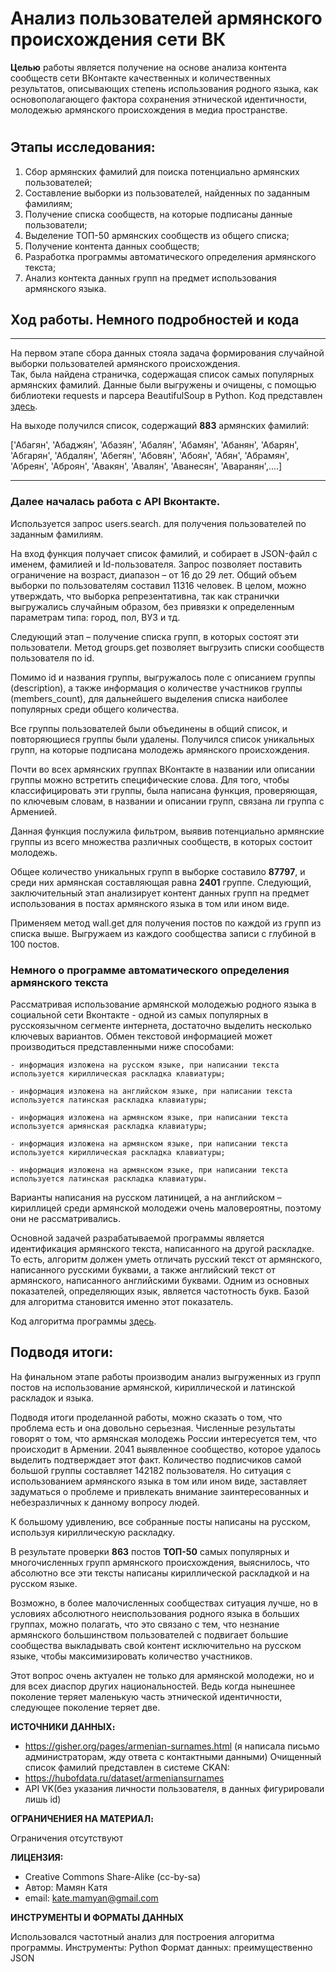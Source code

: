 # **Анализ пользователей армянского происхождения сети ВК**
**Целью** работы является получение на основе анализа контента сообществ сети 
ВКонтакте качественных и количественных результатов, описывающих степень использования 
родного языка, как основополагающего фактора сохранения 
этнической идентичности, молодежью армянского происхождения в медиа пространстве. 
#
## Этапы исследования:
1) Сбор армянских фамилий для поиска потенциально армянских пользователей;
2) Составление выборки из пользователей, найденных по заданным фамилиям;
3) Получение списка сообществ, на которые подписаны данные пользователи;
4) Выделение ТОП-50 армянских сообществ из общего списка;
5) Получение контента данных сообществ;
5) Разработка программы автоматического определения армянского текста;
7) Анализ контекта данных групп на предмет использования армянского языка.

## Ход работы. Немного подробностей и кода
***
На первом этапе сбора данных стояла задача формирования случайной выборки пользователей армянского происхождения.  
Так, была найдена страничка, содержащая список самых популярных армянских фамилий.  Данные были выгружены и очищены, с помощью библиотеки requests и парсера BeautifulSoup в Python. Код представлен [здесь](https://github.com/katemamyan/datamanegment-/blob/master/%D5%A1%D5%A6%D5%A3%D5%A1%D5%B6%D5%B8%D6%82%D5%B6%D5%B6%D5%A5%D6%80%D5%AB%20%D6%81%D5%B8%D6%82%D6%81%D5%A1%D5%AF.ipynb).

На выходе получился список, содержащий **883** армянских фамилий:

['Абагян', 'Абаджян', 'Абазян', 'Абалян', 'Абамян', 'Абанян', 'Абарян', 'Абгарян', 
'Абдалян', 'Абегян', 'Абовян', 'Абоян', 'Абян', 'Абрамян', 'Абреян', 'Аброян', 'Авакян', 
'Авалян', 'Аванесян', 'Аваранян',....]
***
### Далее началась работа с API Вконтакте. 
Используется запрос users.search. для получения пользователей по заданным фамилиям.

На вход функция получает список фамилий, и собирает в JSON-файл с именем, фамилией и Id-пользователя. Запрос позволяет поставить ограничение на возраст, диапазон – от 16 до 29 лет.  Общий объем выборки по пользователям составил 11316 человек. В целом, можно утверждать, что выборка репрезентативна, так как странички выгружались случайным образом, без привязки к определенным параметрам типа: город, пол, ВУЗ и тд.

Следующий этап – получение списка групп, в которых состоят эти пользователи. 
Метод groups.get позволяет выгрузить списки сообществ пользователя по id.

Помимо id и названия группы, выгружалось поле с описанием группы (description), а также информация о количестве участников группы (members_count), для дальнейшего выделения списка наиболее популярных среди общего количества.

Все группы пользователей были объединены в общий список, и повторяющиеся группы были удалены. Получился список уникальных групп, на которые подписана молодежь армянского происхождения.

Почти во всех армянских группах ВКонтакте в названии или описании группы можно встретить специфические слова. Для того, чтобы классифицировать эти группы, была написана функция, проверяющая, по ключевым словам, в названии и описании групп, связана ли группа с Арменией. 

Данная функция послужила фильтром, выявив потенциально армянские группы из всего множества различных сообществ, в которых состоит молодежь. 

Общее количество уникальных групп в выборке составило **87797**, и среди них армянская составляющая равна **2401** группе.
Следующий, заключительный этап анализирует контент данных групп на предмет использования в постах армянского языка в том или ином виде.

Применяем метод wall.get для получения постов по каждой из групп из списка выше. Выгружаем из каждого сообщества записи с глубиной в 100 постов. 

### Немного о программе автоматического определения армянского текста 
Рассматривая использование армянской молодежью родного языка в социальной сети Вконтакте - одной из самых популярных в русскоязычном сегменте интернета, достаточно выделить несколько ключевых вариантов. Обмен текстовой информацией может производиться представленными ниже способами:

	- информация изложена на русском языке, при написании текста используется кириллическая раскладка клавиатуры;

	- информация изложена на английском языке, при написании текста используется латинская раскладка клавиатуры;

	- информация изложена на армянском языке, при написании текста используется армянская раскладка клавиатуры;

	- информация изложена на армянском языке, при написании текста используется кириллическая раскладка клавиатуры;

	- информация изложена на армянском языке, при написании текста используется латинская раскладка клавиатуры.

Варианты написания на русском латиницей, а на английском – кириллицей среди армянской молодежи очень маловероятны, поэтому они не рассматривались.

Основной задачей разрабатываемой программы является идентификация армянского текста, написанного на другой раскладке. То есть, алгоритм должен уметь отличать русский текст от армянского, написанного русскими буквами, а также английский текст от армянского, написанного английскими буквами. Одним из основных показателей, определяющих язык, является частотность букв. Базой для алгоритма становится именно этот показатель.

Код алгоритма программы [здесь](https://github.com/katemamyan/datamanegment-/blob/master/frequency%20part.ipynb).


## Подводя итоги:

На финальном этапе работы производим анализ выгруженных из групп постов на использование армянской, кириллической и латинской раскладок и языка. 

Подводя итоги проделанной работы, можно сказать о том, что проблема есть и она довольно серьезная. Численные результаты говорят о том, что армянская молодежь России интересуется тем, что происходит в Армении. 2041 выявленное сообщество, которое удалось выделить подтверждает этот факт. Количество подписчиков самой большой группы составляет 142182 пользователя. Но ситуация с использованием армянского языка в том или ином виде, заставляет задуматься о проблеме и привлекать внимание заинтересованных и небезразличных к данному вопросу людей. 

К большому удивлению, все собранные посты написаны на русском, используя кириллическую раскладку.

В результате проверки **863** постов **ТОП-50** самых популярных и многочисленных групп армянского происхождения, выяснилось, что абсолютно все эти тексты написаны кириллической раскладкой и на русском языке. 

Возможно, в более малочисленных сообществах ситуация лучше, но в условиях абсолютного неиспользования родного языка в больших группах, можно полагать, что это связано с тем, что незнание армянского большинством пользователей с подвигает большие сообщества выкладывать свой контент исключительно на русском языке, чтобы максимизировать количество участников.

Этот вопрос очень актуален не только для армянской молодежи, но и для всех диаспор других национальностей. Ведь когда нынешнее поколение теряет маленькую часть этнической идентичности, следующее поколение теряет две. 

**ИСТОЧНИКИ ДАННЫХ։**

- https://gisher.org/pages/armenian-surnames.html (я написала письмо администраторам, жду ответа с контактными данными)
Очищенный список фамилий представлен в системе CKAN:
- https://hubofdata.ru/dataset/armeniansurnames
- API VK(без указания личности пользователя, в данных фигурировали лишь id)

**ОГРАНИЧЕНИЕЯ НА МАТЕРИАЛ։** 

Ограничения отсутствуют

**ЛИЦЕНЗИЯ:** 
- Creative Commons Share-Alike (cc-by-sa)
- Автор: Мамян Катя
- email: kate.mamyan@gmail.com

**ИНСТРУМЕНТЫ И ФОРМАТЫ ДАННЫХ** 

Использовался частотный анализ для построения алгоритма программы. 
Инструменты: Python
Формат данных: преимущественно JSON
